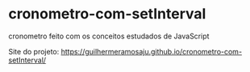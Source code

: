 # cronometro-com-setInterval
 cronometro feito com os conceitos estudados de JavaScript

Site do projeto: https://guilhermeramosaju.github.io/cronometro-com-setInterval/
